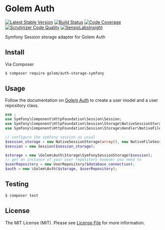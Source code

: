 # Golem Auth

[![Latest Stable Version](https://poser.pugx.org/golem/auth-storage-symfony/v/stable.png)](https://packagist.org/packages/golem/auth-storage-symfony)
[![Build Status](https://travis-ci.org/spekkionu/golem-auth-storage-symfony.svg?branch=master)](https://travis-ci.org/spekkionu/golem-auth-storage-symfony)
[![Code Coverage](https://scrutinizer-ci.com/g/spekkionu/golem-auth-storage-symfony/badges/coverage.png?b=master)](https://scrutinizer-ci.com/g/spekkionu/golem-auth-storage-symfony/?branch=master)
[![Scrutinizer Code Quality](https://scrutinizer-ci.com/g/spekkionu/golem-auth-storage-symfony/badges/quality-score.png?b=master)](https://scrutinizer-ci.com/g/spekkionu/golem-auth-storage-symfony/?branch=master)
[![SensioLabsInsight](https://insight.sensiolabs.com/projects/26a4334e-e39b-441d-82f1-822cb88239b2/mini.png)](https://insight.sensiolabs.com/projects/26a4334e-e39b-441d-82f1-822cb88239b2)

Symfony Session storage adapter for Golem Auth

## Install

Via Composer

``` bash
$ composer require golem/auth-storage-symfony
```

## Usage

Follow the documentation on [Golem Auth](https://github.com/spekkionu/golem-auth) to create a user model and a user repository class.

``` php
use ;
use Symfony\Component\HttpFoundation\Session\Session;
use Symfony\Component\HttpFoundation\Session\Storage\NativeSessionStorage;
use Symfony\Component\HttpFoundation\Session\Storage\Handler\NativeFileSessionHandler;

// configure the symfony session as usual
$session_storage = new NativeSessionStorage(array(), new NativeFileSessionHandler());
$session = new Session($session_storage);

$storage = new \Golem\Auth\Storage\SymfonySessionStorage($session);
// get an instance of your user repository however you need to
$userRepository = new UserRepository($database_connection);
$auth = new \Golem\Auth($storage, $userRepository);
```

## Testing

``` bash
$ composer test
```

## License

The MIT License (MIT). Please see [License File](LICENSE.md) for more information.
